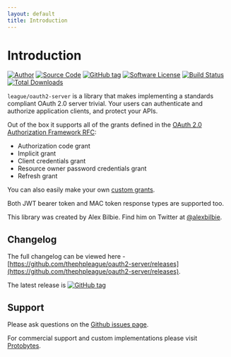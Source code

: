 ```yaml
---
layout: default
title: Introduction
---
```


# Introduction

[![Author](http://img.shields.io/badge/author-@alexbilbie-red.svg?style=flat-square)](https://twitter.com/alexbilbie)
[![Source Code](http://img.shields.io/badge/source-thephpleague%2Foauth2--server-blue.svg?style=flat-square)](https://github.com/thephpleague/oauth2-server)
[![GitHub tag](https://img.shields.io/github/tag/thephpleague/oauth2-server.svg)](https://github.com/thephpleague/oauth2-server/releases)
[![Software License](https://img.shields.io/badge/license-MIT-brightgreen.svg?style=flat-square)](LICENSE.md)
[![Build Status](https://img.shields.io/travis/thephpleague/oauth2-server/master.svg?style=flat-square)](https://travis-ci.org/thephpleague/oauth2-server)
[![Total Downloads](https://img.shields.io/packagist/dt/league/oauth2-server.svg?style=flat-square)](https://packagist.org/packages/league/oauth2-server)

`league/oauth2-server` is a library that makes implementing a standards compliant OAuth 2.0 server trivial. Your users can authenticate and authorize application clients, and protect your APIs.

Out of the box it supports all of the grants defined in the [OAuth 2.0 Authorization Framework RFC](https://tools.ietf.org/html/rfc6749):

* Authorization code grant
* Implicit grant
* Client credentials grant
* Resource owner password credentials grant
* Refresh grant

You can also easily make your own [custom grants]().

Both JWT bearer token and MAC token response types are supported too.

This library was created by Alex Bilbie. Find him on Twitter at [@alexbilbie](https://twitter.com/alexbilbie).

## Changelog

The full changelog can be viewed here - [https://github.com/thephpleague/oauth2-server/releases](https://github.com/thephpleague/oauth2-server/releases).

The latest release is [![GitHub tag](https://img.shields.io/github/tag/thephpleague/oauth2-server.svg)](https://github.com/thephpleague/oauth2-server/releases)

## Support

Please ask questions on the [Github issues page](https://github.com/thephpleague/oauth2-server/issues).

For commercial support and custom implementations please visit [Protobytes](https://protobytes.uk/oauth).
